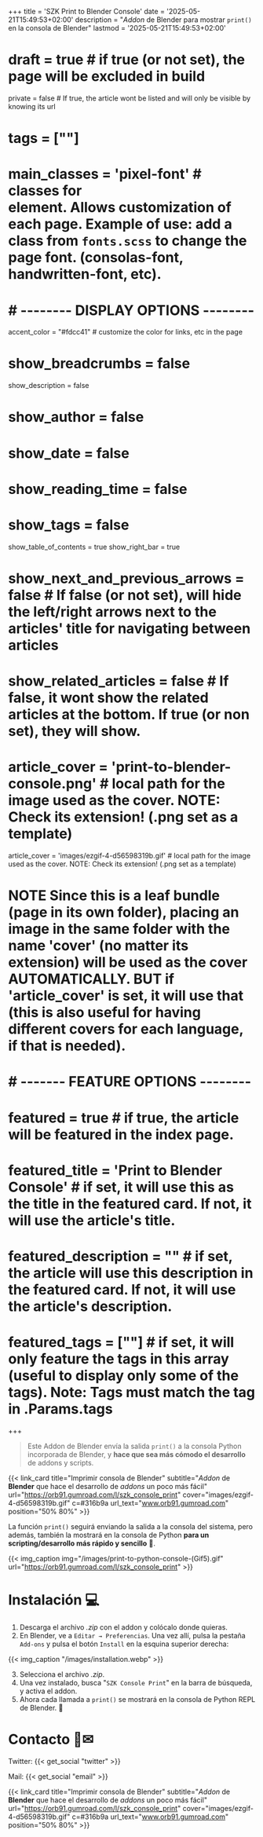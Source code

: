 +++
title = 'SZK Print to Blender Console'
date = '2025-05-21T15:49:53+02:00'
description = "*Addon* de Blender para mostrar `print()` en la consola de Blender"
lastmod = '2025-05-21T15:49:53+02:00'
# draft = true # if true (or not set), the page will be excluded in build
private = false # If true, the article wont be listed and will only be visible by knowing its url
# tags = [""]
# main_classes = 'pixel-font' # classes for <main> element. Allows customization of each page. Example of use: add a class from `fonts.scss` to change the page font. (consolas-font, handwritten-font, etc).
# # -------- DISPLAY OPTIONS --------
accent_color = "#fdcc41" # customize the color for links, etc in the page
# show_breadcrumbs = false
show_description = false
# show_author = false
# show_date = false
# show_reading_time = false
# show_tags = false
show_table_of_contents = true
show_right_bar = true
# show_next_and_previous_arrows = false # If false (or not set), will hide the left/right arrows next to the articles' title for navigating between articles
# show_related_articles = false # If false, it wont show the related articles at the bottom. If true (or non set), they will show.
# article_cover = 'print-to-blender-console.png' # local path for the image used as the cover. NOTE: Check its extension! (.png set as a template)
article_cover = 'images/ezgif-4-d56598319b.gif' # local path for the image used as the cover. NOTE: Check its extension! (.png set as a template)
# NOTE Since this is a leaf bundle (page in its own folder), placing an image in the same folder with the name 'cover' (no matter its extension) will be used as the cover AUTOMATICALLY. BUT if 'article_cover' is set, it will use that (this is also useful for having different covers for each language, if that is needed).
# # ------- FEATURE OPTIONS --------
# featured = true # if true, the article will be featured in the index page.
# featured_title = 'Print to Blender Console' # if set, it will use this as the title in the featured card. If not, it will use the article's title.
# featured_description = "" # if set, the article will use this description in the featured card. If not, it will use the article's description.
# featured_tags = [""] # if set, it will only feature the tags in this array (useful to display only some of the tags). Note: Tags must match the tag in .Params.tags

+++


> Este Addon de Blender envía la salida `print()` a la consola Python incorporada de Blender, y **hace que sea más cómodo el desarrollo** de addons y scripts.

{{< link_card title="Imprimir consola de Blender"
subtitle="*Addon* de **Blender** que hace el desarrollo de *addons* un poco más fácil"
url="https://orb91.gumroad.com/l/szk_console_print"
cover="images/ezgif-4-d56598319b.gif"
c=#316b9a
url_text="www.orb91.gumroad.com"
position="50% 80%" >}}

La función `print()` seguirá enviando la salida a la consola del sistema, pero además, también la mostrará en la consola de Python **para un scripting/desarrollo más rápido y sencillo** 🐧.

<!-- <figure><img src="https://public-files.gumroad.com/4j14rfreveqes67fx2l3rqzco5l4"><p class="figcaption"></p></figure> -->
<!-- ![](/images/print-to-python-console-(Gif5).gif) -->

{{< img_caption img="/images/print-to-python-console-(Gif5).gif" url="https://orb91.gumroad.com/l/szk_console_print" >}}



# Instalación 💻
1. Descarga el archivo *.zip* con el addon y colócalo donde quieras.
2. En Blender, ve a `Editar → Preferencias`. Una vez allí, pulsa la pestaña `Add-ons` y pulsa el botón `Install` en la esquina superior derecha:

<!-- <figura><img src="https://public-files.gumroad.com/j9tfev4r7qymoi0p86fllmzrjqph"><p class="figcaption"></p></figura> -->

{{< img_caption "/images/installation.webp" >}}

3. Selecciona el archivo *.zip*.
4. Una vez instalado, busca "`SZK Console Print`" en la barra de búsqueda, y activa el addon.
5. Ahora cada llamada a `print()` se mostrará en la consola de Python REPL de Blender. 🐍



# Contacto 🐺✉
<!--
Twitter: [@SuzukaKDev](https://twitter.com/SuzukaKDev)
Mail: [suzukakadev@gmail.com](mailto:suzukakadev@gmail.com) -->
Twitter: {{< get_social "twitter" >}}

Mail: {{< get_social "email" >}}

{{< link_card title="Imprimir consola de Blender"
subtitle="*Addon* de **Blender** que hace el desarrollo de *addons* un poco más fácil"
url="https://orb91.gumroad.com/l/szk_console_print"
cover="images/ezgif-4-d56598319b.gif"
c=#316b9a
url_text="www.orb91.gumroad.com"
position="50% 80%" >}}
